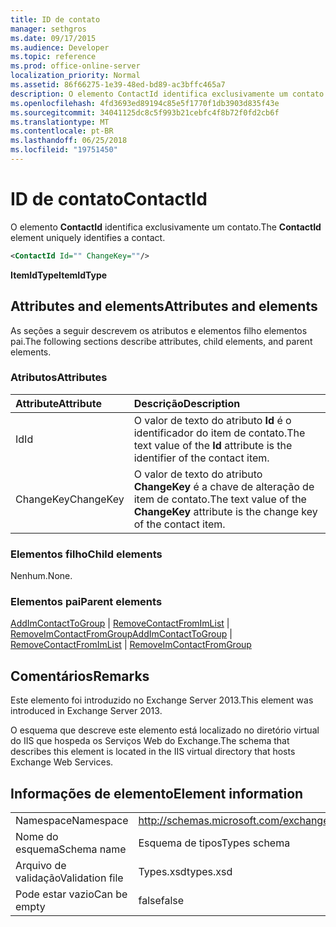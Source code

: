 ```yaml
---
title: ID de contato
manager: sethgros
ms.date: 09/17/2015
ms.audience: Developer
ms.topic: reference
ms.prod: office-online-server
localization_priority: Normal
ms.assetid: 86f66275-1e39-48ed-bd89-ac3bffc465a7
description: O elemento ContactId identifica exclusivamente um contato.
ms.openlocfilehash: 4fd3693ed89194c85e5f1770f1db3903d835f43e
ms.sourcegitcommit: 34041125dc8c5f993b21cebfc4f8b72f0fd2cb6f
ms.translationtype: MT
ms.contentlocale: pt-BR
ms.lasthandoff: 06/25/2018
ms.locfileid: "19751450"
---
```

# <a name="contactid"></a><span data-ttu-id="8d823-103">ID de contato</span><span class="sxs-lookup"><span data-stu-id="8d823-103">ContactId</span></span>

<span data-ttu-id="8d823-104">O elemento **ContactId** identifica exclusivamente um contato.</span><span class="sxs-lookup"><span data-stu-id="8d823-104">The **ContactId** element uniquely identifies a contact.</span></span> 
  
```XML
<ContactId Id="" ChangeKey=""/>
```

 <span data-ttu-id="8d823-105">**ItemIdType**</span><span class="sxs-lookup"><span data-stu-id="8d823-105">**ItemIdType**</span></span>
## <a name="attributes-and-elements"></a><span data-ttu-id="8d823-106">Attributes and elements</span><span class="sxs-lookup"><span data-stu-id="8d823-106">Attributes and elements</span></span>

<span data-ttu-id="8d823-107">As seções a seguir descrevem os atributos e elementos filho elementos pai.</span><span class="sxs-lookup"><span data-stu-id="8d823-107">The following sections describe attributes, child elements, and parent elements.</span></span>
  
### <a name="attributes"></a><span data-ttu-id="8d823-108">Atributos</span><span class="sxs-lookup"><span data-stu-id="8d823-108">Attributes</span></span>

|<span data-ttu-id="8d823-109">**Attribute**</span><span class="sxs-lookup"><span data-stu-id="8d823-109">**Attribute**</span></span>|<span data-ttu-id="8d823-110">**Descrição**</span><span class="sxs-lookup"><span data-stu-id="8d823-110">**Description**</span></span>|
|:-----|:-----|
|<span data-ttu-id="8d823-111">Id</span><span class="sxs-lookup"><span data-stu-id="8d823-111">Id</span></span>  <br/> |<span data-ttu-id="8d823-112">O valor de texto do atributo **Id** é o identificador do item de contato.</span><span class="sxs-lookup"><span data-stu-id="8d823-112">The text value of the **Id** attribute is the identifier of the contact item.</span></span>  <br/> |
|<span data-ttu-id="8d823-113">ChangeKey</span><span class="sxs-lookup"><span data-stu-id="8d823-113">ChangeKey</span></span>  <br/> |<span data-ttu-id="8d823-114">O valor de texto do atributo **ChangeKey** é a chave de alteração de item de contato.</span><span class="sxs-lookup"><span data-stu-id="8d823-114">The text value of the **ChangeKey** attribute is the change key of the contact item.</span></span>  <br/> |
   
### <a name="child-elements"></a><span data-ttu-id="8d823-115">Elementos filho</span><span class="sxs-lookup"><span data-stu-id="8d823-115">Child elements</span></span>

<span data-ttu-id="8d823-116">Nenhum.</span><span class="sxs-lookup"><span data-stu-id="8d823-116">None.</span></span>
  
### <a name="parent-elements"></a><span data-ttu-id="8d823-117">Elementos pai</span><span class="sxs-lookup"><span data-stu-id="8d823-117">Parent elements</span></span>

<span data-ttu-id="8d823-118">[AddImContactToGroup](addimcontacttogroup.md) | [RemoveContactFromImList](removecontactfromimlist.md) | [RemoveImContactFromGroup](removeimcontactfromgroup.md)</span><span class="sxs-lookup"><span data-stu-id="8d823-118">[AddImContactToGroup](addimcontacttogroup.md) | [RemoveContactFromImList](removecontactfromimlist.md) | [RemoveImContactFromGroup](removeimcontactfromgroup.md)</span></span>
  
## <a name="remarks"></a><span data-ttu-id="8d823-119">Comentários</span><span class="sxs-lookup"><span data-stu-id="8d823-119">Remarks</span></span>

<span data-ttu-id="8d823-120">Este elemento foi introduzido no Exchange Server 2013.</span><span class="sxs-lookup"><span data-stu-id="8d823-120">This element was introduced in Exchange Server 2013.</span></span>
  
<span data-ttu-id="8d823-121">O esquema que descreve este elemento está localizado no diretório virtual do IIS que hospeda os Serviços Web do Exchange.</span><span class="sxs-lookup"><span data-stu-id="8d823-121">The schema that describes this element is located in the IIS virtual directory that hosts Exchange Web Services.</span></span>
  
## <a name="element-information"></a><span data-ttu-id="8d823-122">Informações de elemento</span><span class="sxs-lookup"><span data-stu-id="8d823-122">Element information</span></span>

|||
|:-----|:-----|
|<span data-ttu-id="8d823-123">Namespace</span><span class="sxs-lookup"><span data-stu-id="8d823-123">Namespace</span></span>  <br/> |http://schemas.microsoft.com/exchange/services/2006/types  <br/> |
|<span data-ttu-id="8d823-124">Nome do esquema</span><span class="sxs-lookup"><span data-stu-id="8d823-124">Schema name</span></span>  <br/> |<span data-ttu-id="8d823-125">Esquema de tipos</span><span class="sxs-lookup"><span data-stu-id="8d823-125">Types schema</span></span>  <br/> |
|<span data-ttu-id="8d823-126">Arquivo de validação</span><span class="sxs-lookup"><span data-stu-id="8d823-126">Validation file</span></span>  <br/> |<span data-ttu-id="8d823-127">Types.xsd</span><span class="sxs-lookup"><span data-stu-id="8d823-127">types.xsd</span></span>  <br/> |
|<span data-ttu-id="8d823-128">Pode estar vazio</span><span class="sxs-lookup"><span data-stu-id="8d823-128">Can be empty</span></span>  <br/> |<span data-ttu-id="8d823-129">false</span><span class="sxs-lookup"><span data-stu-id="8d823-129">false</span></span>  <br/> |
   

